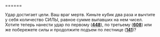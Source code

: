 ======

Удар достигает цели. Ваш враг мертв. Киньте кубик два раза и вычтите у себя количество СИЛЫ, равное сумме выпавших на нем чисел. Хотите теперь нанести удар по первому ([**448**](#n_448)), по третьему ([**608**](#n_608)) или же побережете силы и продолжите подъем по лестнице ([**141**](#n_141))?

